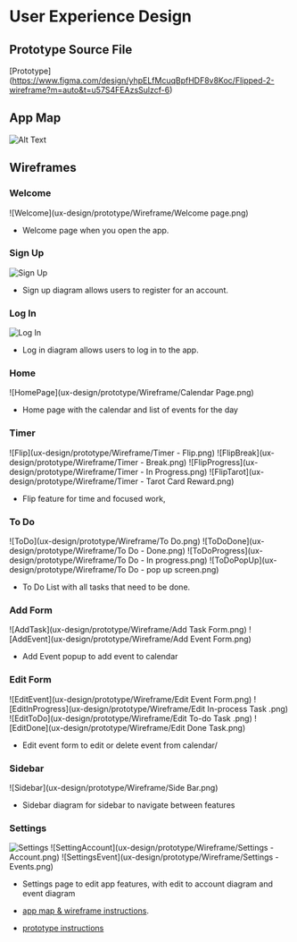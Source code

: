 # User Experience Design

## Prototype Source File
[Prototype] (https://www.figma.com/design/yhpELfMcuqBpfHDF8v8Koc/Flipped-2-wireframe?m=auto&t=u57S4FEAzsSulzcf-6)

## App Map
![Alt Text](ux-design/prototype/AppMap.png)

## Wireframes

### Welcome
![Welcome](ux-design/prototype/Wireframe/Welcome page.png)
- Welcome page when you open the app.

### Sign Up
![Sign Up](ux-design/prototype/Wireframe/Signup.png)
- Sign up diagram allows users to register for an account.

### Log In
![Log In](ux-design/prototype/Wireframe/LogIn.png)
- Log in diagram allows users to log in to the app.

### Home
![HomePage](ux-design/prototype/Wireframe/Calendar Page.png)
- Home page with the calendar and list of events for the day

### Timer
![Flip](ux-design/prototype/Wireframe/Timer - Flip.png)
![FlipBreak](ux-design/prototype/Wireframe/Timer - Break.png)
![FlipProgress](ux-design/prototype/Wireframe/Timer - In Progress.png)
![FlipTarot](ux-design/prototype/Wireframe/Timer - Tarot Card Reward.png)
- Flip feature for time and focused work, 


### To Do
![ToDo](ux-design/prototype/Wireframe/To Do.png) 
![ToDoDone](ux-design/prototype/Wireframe/To Do - Done.png)
![ToDoProgress](ux-design/prototype/Wireframe/To Do - In progress.png)
![ToDoPopUp](ux-design/prototype/Wireframe/To Do - pop up screen.png)
- To Do List with all tasks that need to be done.

### Add Form
![AddTask](ux-design/prototype/Wireframe/Add Task Form.png)
![AddEvent](ux-design/prototype/Wireframe/Add Event Form.png)
- Add Event popup to add event to calendar

### Edit Form
![EditEvent](ux-design/prototype/Wireframe/Edit Event Form.png)
![EditInProgress](ux-design/prototype/Wireframe/Edit In-process Task .png)
![EditToDo](ux-design/prototype/Wireframe/Edit To-do Task .png)
![EditDone](ux-design/prototype/Wireframe/Edit Done Task.png)
- Edit event form to edit or delete event from calendar/

### Sidebar
![Sidebar](ux-design/prototype/Wireframe/Side Bar.png)
- Sidebar diagram for sidebar to navigate between features

### Settings
![Settings](ux-design/prototype/Wireframe/Settings.png)
![SettingAccount](ux-design/prototype/Wireframe/Settings - Account.png)
![SettingsEvent](ux-design/prototype/Wireframe/Settings - Events.png)
- Settings page to edit app features, with edit to account diagram and event diagram


- [app map & wireframe instructions](instructions-0a-app-map-wireframes.md).
- [prototype instructions](instructions-0b-prototyping.md)
